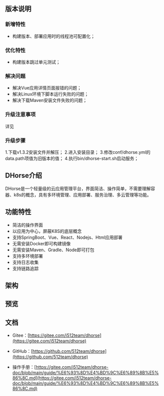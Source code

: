 ## 版本说明

### 新增特性
* 构建版本、部署应用时的线程池可配置化；

### 优化特性
* 构建版本跳过单元测试；

### 解决问题
* 解决Vue应用详情页面报错的问题；
* 解决Linux环境下脚本运行失败的问题；
* 解决下载Maven安装文件失败的问题；

### 升级注意事项

详见

### 升级步骤
1.下载v1.3.2安装文件并解压；
2.进入安装目录；
3.修改conf/dhorse.yml的data.path项值为旧版本的值；
4.执行bin/dhorse-start.sh启动服务；

## DHorse介绍
DHorse是一个轻量级的云应用管理平台，界面简洁、操作简单，不需要理解容器、k8s的概念，具有多环境管理、应用部署、服务治理、多云管理等功能。

## 功能特性
* 简洁的操作界面
* 以应用为中心，屏蔽K8S的底层概念
* 支持SpringBoot、Vue、React、Nodejs、Html应用部署
* 无需安装Docker即可构建镜像
* 无需安装Maven、Gradle、Node即可打包
* 支持多环境部署
* 支持日志收集
* 支持链路追踪

## 架构


## 预览


## 文档

* Gitee：[https://gitee.com/i512team/dhorse](https://gitee.com/i512team/dhorse)

* GitHub：[https://github.com/512team/dhorse](https://github.com/512team/dhorse)

* 操作手册：[https://gitee.com/i512team/dhorse-doc/blob/main/guide/%E6%93%8D%E4%BD%9C%E6%89%8B%E5%86%8C.md](https://gitee.com/i512team/dhorse-doc/blob/main/guide/%E6%93%8D%E4%BD%9C%E6%89%8B%E5%86%8C.md)
